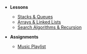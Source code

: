 
- **Lessons**
    - [Stacks & Queues](https://docs.google.com/presentation/d/1_LBLE3oVDJGSyHZ284QsQHpsZre5qBsSJ0_wzI4St0I)
    - [Arrays & Linked Lists](https://docs.google.com/presentation/d/13aS2gdzdmcftyC0CQZUYJTflZGUO_jwZe8d03jSe12I)
    - [Search Algorithms & Recursion](https://docs.google.com/presentation/d/1Mk-FzOwiMZs5DaOZ0SSUtJcc3m0GyTe6zwcjmHKJIUE)



- **Assignments**
    - [Music Playlist](Lessons/playlist.md)
